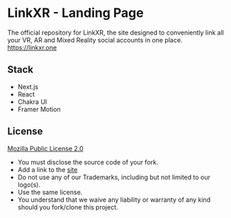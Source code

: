 # LinkXR - Landing Page

The official repository for LinkXR, the site designed to conveniently link all your VR, AR and Mixed Reality social accounts in one place.
https://linkxr.one

## Stack

- Next.js
- React
- Chakra UI
- Framer Motion

## License

[Mozilla Public License 2.0](https://www.mozilla.org/en-US/MPL/2.0/)

- You must disclose the source code of your fork.
- Add a link to the [site](https://linkxr.one)
- Do not use any of our Trademarks, including but not limited to our logo(s).
- Use the same license.
- You understand that we waive any liability or warranty of any kind should you fork/clone this project.
